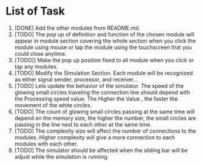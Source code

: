 # List of Task
1. [DONE] Add the other modules from README.md.
2. [TODO] The pop up of definition and function of the chosen module will appear in module section covering the whole section when you click the module using mouse or tap the module using the touchscreen that you could close anytime.
4. [TODO]] Make the pop up position fixed to all module when you click or tap any modules.
5. [TODO] Modify the Simulation Section. Each module will be recognized as either signal sender, processor, and receiver...  
6. [TODO] Lets update the behavior of the simulator. The speed of the glowing small circles traveling the connection line should depend with the Processing speed value. The Higher the Value , the faster the movement of the white circles.  
7. [TODO] The count of glowing small circles passing at the same time will depend on the memory size, the higher the number, the small circles are passing in the line next to each other at the same time.  
8. [TODO] The complexity size will affect the number of connections to the modules. Higher complexity will give a more connection to each modules with each other.  
9. [TODO] The simulator should be affected when the sliding bar will be adjust while the simulation is running.
